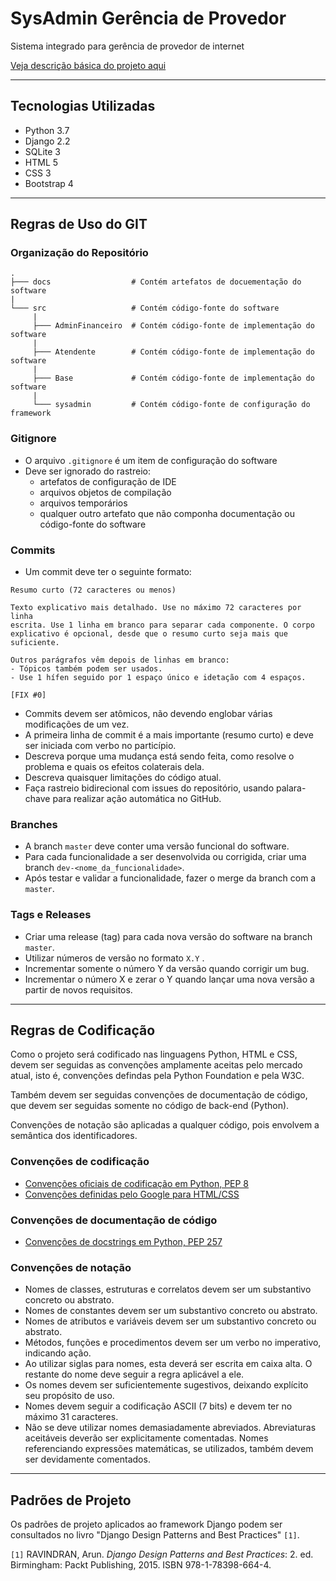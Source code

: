 # SysAdmin Gerência de Provedor
Sistema integrado para gerência de provedor de internet 

[Veja descrição básica do projeto aqui](Descrição.md)

-------------------------------

## Tecnologias Utilizadas

- Python 3.7
- Django 2.2
- SQLite 3
- HTML 5
- CSS 3
- Bootstrap 4

-------------------------------

## Regras de Uso do GIT

### Organização do Repositório

```
.
├─── docs                  # Contém artefatos de docuementação do software
|
└─── src                   # Contém código-fonte do software
     |
     ├─── AdminFinanceiro  # Contém código-fonte de implementação do software
     |
     ├─── Atendente        # Contém código-fonte de implementação do software
     |
     ├─── Base             # Contém código-fonte de implementação do software
     |
     └─── sysadmin         # Contém código-fonte de configuração do framework
```

### Gitignore

- O arquivo ```.gitignore``` é um item de configuração do software
- Deve ser ignorado do rastreio:
  - artefatos de configuração de IDE
  - arquivos objetos de compilação
  - arquivos temporários
  - qualquer outro artefato que não componha documentação ou código-fonte do software

### Commits

- Um commit deve ter o seguinte formato:

```
Resumo curto (72 caracteres ou menos)

Texto explicativo mais detalhado. Use no máximo 72 caracteres por linha
escrita. Use 1 linha em branco para separar cada componente. O corpo
explicativo é opcional, desde que o resumo curto seja mais que 
suficiente.

Outros parágrafos vêm depois de linhas em branco:
- Tópicos também podem ser usados.
- Use 1 hífen seguido por 1 espaço único e idetação com 4 espaços.

[FIX #0]
```

- Commits devem ser atômicos, não devendo englobar várias modificações de um vez.
- A primeira linha de commit é a mais importante (resumo curto) e deve ser iniciada com verbo no particípio.
- Descreva porque uma mudança está sendo feita, como resolve o problema e quais os efeitos colaterais dela.
- Descreva quaisquer limitações do código atual.
- Faça rastreio bidirecional com issues do repositório, usando palara-chave para realizar ação automática no GitHub.

### Branches

- A branch ```master``` deve conter uma versão funcional do software.
- Para cada funcionalidade a ser desenvolvida ou corrigida, criar uma branch ```dev-<nome_da_funcionalidade>```.
- Após testar e validar a funcionalidade, fazer o merge da branch com a ```master```.

### Tags e Releases

- Criar uma release (tag) para cada nova versão do software na branch ```master```.
- Utilizar números de versão no formato ```X.Y``` .
- Incrementar somente o número Y da versão quando corrigir um bug.
- Incrementar o número X e zerar o Y quando lançar uma nova versão a partir de novos requisitos.

-------------------------------

## Regras de Codificação

Como o projeto será codificado nas linguagens Python, HTML e CSS, devem ser seguidas as convenções amplamente aceitas pelo mercado atual, isto é, convenções defindas pela Python Foundation e pela W3C. 

Também devem ser seguidas convenções de documentação de código, que devem ser seguidas somente no código de back-end (Python).

Convenções de notação são aplicadas a qualquer código, pois envolvem a semântica dos identificadores.

### Convenções de codificação

- [Convenções oficiais de codificação em Python, PEP 8](https://www.python.org/dev/peps/pep-0008/)
- [Convenções definidas pelo Google para HTML/CSS](https://google.github.io/styleguide/htmlcssguide.html)

### Convenções de documentação de código

- [Convenções de docstrings em Python, PEP 257](https://www.python.org/dev/peps/pep-0257/)

### Convenções de notação

- Nomes de classes, estruturas e correlatos devem ser um substantivo concreto ou abstrato.
- Nomes de constantes devem ser um substantivo concreto ou abstrato.
- Nomes de atributos e variáveis devem ser um substantivo concreto ou abstrato.
- Métodos, funções e procedimentos devem ser um verbo no imperativo, indicando ação.
- Ao utilizar siglas para nomes, esta deverá ser escrita em caixa alta. O restante do nome deve seguir a regra aplicável a ele.
- Os nomes devem ser suficientemente sugestivos, deixando explícito seu propósito de uso.
- Nomes devem seguir a codificação ASCII (7 bits) e devem ter no máximo 31 caracteres.
- Não se deve utilizar nomes demasiadamente abreviados. Abreviaturas aceitáveis deverão ser explicitamente comentadas. Nomes referenciando expressões matemáticas, se utilizados, também devem ser devidamente comentados.

-------------------------------

## Padrões de Projeto

Os padrões de projeto aplicados ao framework Django podem ser consultados no livro "Django Design Patterns and Best Practices" ```[1]```.

```[1]``` RAVINDRAN, Arun. _Django Design Patterns and Best Practices_: 2. ed. Birmingham: Packt Publishing, 2015. ISBN 978-1-78398-664-4.

[//]: # (Link para compra do livro:)
[//]: # (https://www.packtpub.com/web-development/django-design-patterns-and-best-practices-second-edition)
[//]: # (Link para download gratuito do livro:)
[//]: # (https://docplayer.net/53000043-Django-design-patterns-and-best-practices.html)
